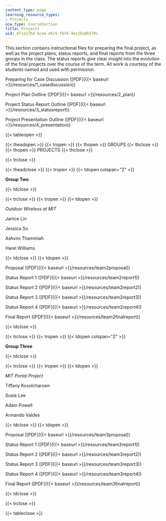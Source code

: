 ```yaml
---
content_type: page
learning_resource_types:
- Projects
ocw_type: CourseSection
title: Projects
uid: 6fce17bd-bcae-e5c9-fbf4-9ac28a0b570c
---
```


This section contains instructional files for preparing the final project, as well as the project plans, status reports, and final reports from the three groups in the class. The status reports give clear insight into the evolution of the final projects over the course of the term. All work is courtesy of the students named and used with permission.

Preparing for Case Discussion ([PDF]({{< baseurl >}}/resources/1_casediscussion))

Project Plan Outline ([PDF]({{< baseurl >}}/resources/2_plan))

Project Status Report Outline ([PDF]({{< baseurl >}}/resources/3_statusreport))

Project Presentation Outline ([PDF]({{< baseurl >}}/resources/4_presentation))

{{< tableopen >}}


{{< theadopen >}}
{{< tropen >}}
{{< thopen >}}
GROUPS
{{< thclose >}}
{{< thopen >}}
PROJECTS
{{< thclose >}}

{{< trclose >}}

{{< theadclose >}}
{{< tropen >}}
{{< tdopen colspan="2" >}}


**Group Two**


{{< tdclose >}}

{{< trclose >}}
{{< tropen >}}
{{< tdopen >}}


_Outdoor Wireless at MIT_

Janice Lin

Jessica So

Ashvini Thammiah

Harel Williams


{{< tdclose >}}
{{< tdopen >}}


Proposal ([PDF]({{< baseurl >}}/resources/team2proposal))

Status Report 1 ([PDF]({{< baseurl >}}/resources/team2report1))

Status Report 2 ([PDF]({{< baseurl >}}/resources/team2report2))

Status Report 3 ([PDF]({{< baseurl >}}/resources/team2report3))

Status Report 4 ([PDF]({{< baseurl >}}/resources/team2report4))

Final Report ([PDF]({{< baseurl >}}/resources/team2finalreport))


{{< tdclose >}}

{{< trclose >}}
{{< tropen >}}
{{< tdopen colspan="2" >}}


**Group Three**


{{< tdclose >}}

{{< trclose >}}
{{< tropen >}}
{{< tdopen >}}


_MIT Portal Project_

Tiffany Kosolcharoen

Susie Lee

Adam Powell

Armando Valdes


{{< tdclose >}}
{{< tdopen >}}


Proposal ([PDF]({{< baseurl >}}/resources/team3proposal))

Status Report 1 ([PDF]({{< baseurl >}}/resources/team3report1))

Status Report 2 ([PDF]({{< baseurl >}}/resources/team3report2))

Status Report 3 ([PDF]({{< baseurl >}}/resources/team3report3))

Status Report 4 ([PDF]({{< baseurl >}}/resources/team3report4))

Final Report ([PDF]({{< baseurl >}}/resources/team3finalreport))


{{< tdclose >}}

{{< trclose >}}

{{< tableclose >}}